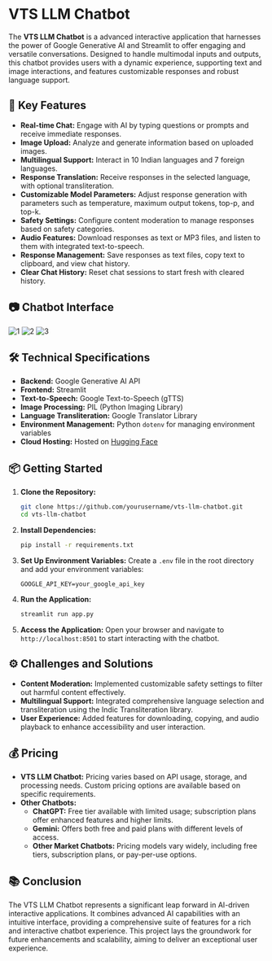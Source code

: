 # VTS LLM Chatbot

The **VTS LLM Chatbot** is a advanced interactive application that harnesses the power of Google Generative AI and Streamlit to offer engaging and versatile conversations. Designed to handle multimodal inputs and outputs, this chatbot provides users with a dynamic experience, supporting text and image interactions, and features customizable responses and robust language support.

## 🚀 Key Features

- **Real-time Chat:** Engage with AI by typing questions or prompts and receive immediate responses.
- **Image Upload:** Analyze and generate information based on uploaded images.
- **Multilingual Support:** Interact in 10 Indian languages and 7 foreign languages.
- **Response Translation:** Receive responses in the selected language, with optional transliteration.
- **Customizable Model Parameters:** Adjust response generation with parameters such as temperature, maximum output tokens, top-p, and top-k.
- **Safety Settings:** Configure content moderation to manage responses based on safety categories.
- **Audio Features:** Download responses as text or MP3 files, and listen to them with integrated text-to-speech.
- **Response Management:** Save responses as text files, copy text to clipboard, and view chat history.
- **Clear Chat History:** Reset chat sessions to start fresh with cleared history.

## 📷 Chatbot Interface
![1](https://github.com/user-attachments/assets/f48aff5b-9de7-4df5-9757-538f3d426553)
![2](https://github.com/user-attachments/assets/bc6fa76f-e6ec-4a32-9770-269f18f976e4)
![3](https://github.com/user-attachments/assets/c7f0b2ad-b55f-42a3-b61a-1a75606356c4)


## 🛠 Technical Specifications

- **Backend:** Google Generative AI API
- **Frontend:** Streamlit
- **Text-to-Speech:** Google Text-to-Speech (gTTS)
- **Image Processing:** PIL (Python Imaging Library)
- **Language Transliteration:** Google Translator Library
- **Environment Management:** Python `dotenv` for managing environment variables
- **Cloud Hosting:** Hosted on [Hugging Face](https://huggingface.co/spaces/AnkitKrishna/VTS-LLM-ChatBot)

## 📦 Getting Started

1. **Clone the Repository:**
   ```bash
   git clone https://github.com/yourusername/vts-llm-chatbot.git
   cd vts-llm-chatbot
   ```

2. **Install Dependencies:**
   ```bash
   pip install -r requirements.txt
   ```

3. **Set Up Environment Variables:**
   Create a `.env` file in the root directory and add your environment variables:
   ```
   GOOGLE_API_KEY=your_google_api_key
   ```

4. **Run the Application:**
   ```bash
   streamlit run app.py
   ```

5. **Access the Application:**
   Open your browser and navigate to `http://localhost:8501` to start interacting with the chatbot.

## ⚙️ Challenges and Solutions

- **Content Moderation:** Implemented customizable safety settings to filter out harmful content effectively.
- **Multilingual Support:** Integrated comprehensive language selection and transliteration using the Indic Transliteration library.
- **User Experience:** Added features for downloading, copying, and audio playback to enhance accessibility and user interaction.

## 💰 Pricing

- **VTS LLM Chatbot:** Pricing varies based on API usage, storage, and processing needs. Custom pricing options are available based on specific requirements.
- **Other Chatbots:**
  - **ChatGPT:** Free tier available with limited usage; subscription plans offer enhanced features and higher limits.
  - **Gemini:** Offers both free and paid plans with different levels of access.
  - **Other Market Chatbots:** Pricing models vary widely, including free tiers, subscription plans, or pay-per-use options.

## 📚 Conclusion

The VTS LLM Chatbot represents a significant leap forward in AI-driven interactive applications. It combines advanced AI capabilities with an intuitive interface, providing a comprehensive suite of features for a rich and interactive chatbot experience. This project lays the groundwork for future enhancements and scalability, aiming to deliver an exceptional user experience.
